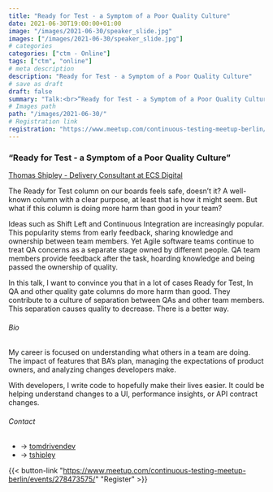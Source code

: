 ```yaml
---
title: "Ready for Test - a Symptom of a Poor Quality Culture"
date: 2021-06-30T19:00:00+01:00
image: "/images/2021-06-30/speaker_slide.jpg"
images: ["/images/2021-06-30/speaker_slide.jpg"]
# categories
categories: ["ctm - Online"]
tags: ["ctm", "online"]
# meta description
description: "Ready for Test - a Symptom of a Poor Quality Culture"
# save as draft
draft: false
summary: "Talk:<br>“Ready for Test - a Symptom of a Poor Quality Culture” (Thomas Shipley)"
# Images path
path: "/images/2021-06-30/"
# Registration link
registration: "https://www.meetup.com/continuous-testing-meetup-berlin/events/278473575/"
---
```


### “Ready for Test - a Symptom of a Poor Quality Culture”
[Thomas Shipley - Delivery Consultant at ECS Digital](https://www.linkedin.com/in/tshipley/)


The Ready for Test column on our boards feels safe, doesn’t it? A well-known column with 
a clear purpose, at least that is how it might seem. But what if this column is doing more 
harm than good in your team?

Ideas such as Shift Left and Continuous Integration are increasingly popular. This 
popularity stems from early feedback, sharing knowledge and ownership between team members. 
Yet Agile software teams continue to treat QA concerns as a separate stage owned by different 
people. QA team members provide feedback after the task, hoarding knowledge and being passed 
the ownership of quality.

In this talk, I want to convince you that in a lot of cases Ready for Test, In QA and other 
quality gate columns do more harm than good. They contribute to a culture of separation 
between QAs and other team members. This separation causes quality to decrease. There is 
a better way.

###### Bio
My career is focused on understanding what others in a team are doing. The impact of 
features that BA’s plan, managing the expectations of product owners, and analyzing 
changes developers make.

With developers, I write code to hopefully make their lives easier. It could be helping 
understand changes to a UI, performance insights, or API contract changes.


###### Contact
- <i class="fa fa-twitter"></i> -> [tomdrivendev](https://twitter.com/tomdrivendev)
- <i class="fa fa-linkedin"></i> -> [tshipley](https://www.linkedin.com/in/tshipley/)


{{< button-link "https://www.meetup.com/continuous-testing-meetup-berlin/events/278473575/" "Register" >}}
